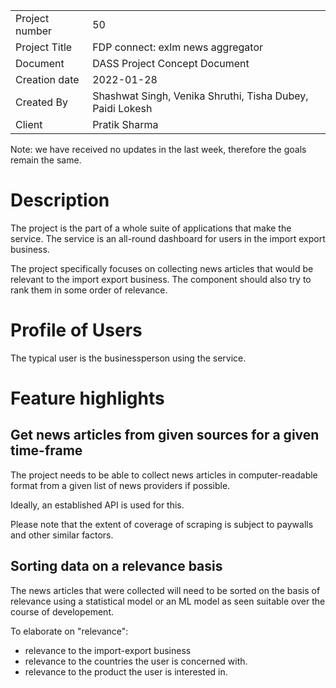 
| | |
|---------------|-----------------------------------|
| Project number| 50 |
| Project Title | FDP connect: exlm news aggregator|
| Document | DASS Project Concept Document |
| Creation date | 2022-01-28 |
| Created By | Shashwat Singh, Venika Shruthi, Tisha Dubey, Paidi Lokesh |
| Client | Pratik Sharma |

Note: we have received no updates in the last week, therefore the goals remain the same.

# Description 

The project is the part of a whole suite of applications that make the service. The service is an all-round dashboard for users in the import export business. 

The project specifically focuses on collecting news articles that would be relevant to the import export business. The component should also try to rank them in some order of relevance. 

# Profile of Users 

The typical user is the businessperson using the service. 


# Feature highlights

## Get news articles from given sources for a given time-frame 

The project needs to be able to collect news articles in computer-readable format from a given list of news providers if possible. 

Ideally, an established API is used for this. 

Please note that the extent of coverage of scraping is subject to paywalls and other similar factors.

## Sorting data on a relevance basis

The news articles that were collected will need to be sorted on the basis of relevance using a statistical model or an ML model as seen suitable over the course of developement. 

To elaborate on "relevance":

- relevance to the import-export business
- relevance to the countries the user is concerned with. 
- relevance to the product the user is interested in.

